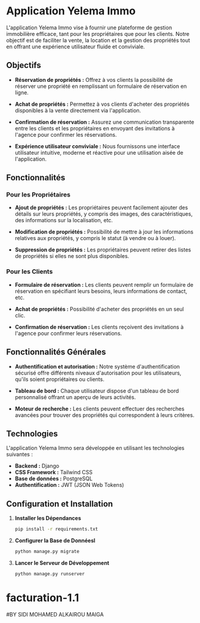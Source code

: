 # Application Yelema Immo

L'application Yelema Immo vise à fournir une plateforme de gestion immobilière efficace, tant pour les propriétaires que pour les clients. Notre objectif est de faciliter la vente, la location et la gestion des propriétés tout en offrant une expérience utilisateur fluide et conviviale.

## Objectifs
- **Réservation de propriétés :** Offrez à vos clients la possibilité de réserver une propriété en remplissant un formulaire de réservation en ligne.

- **Achat de propriétés :** Permettez à vos clients d'acheter des propriétés disponibles à la vente directement via l'application.

- **Confirmation de réservation :** Assurez une communication transparente entre les clients et les propriétaires en envoyant des invitations à l'agence pour confirmer les réservations.

- **Expérience utilisateur conviviale :** Nous fournissons une interface utilisateur intuitive, moderne et réactive pour une utilisation aisée de l'application.

## Fonctionnalités

### Pour les Propriétaires
- **Ajout de propriétés :** Les propriétaires peuvent facilement ajouter des détails sur leurs propriétés, y compris des images, des caractéristiques, des informations sur la localisation, etc.

- **Modification de propriétés :** Possibilité de mettre à jour les informations relatives aux propriétés, y compris le statut (à vendre ou à louer).

- **Suppression de propriétés :** Les propriétaires peuvent retirer des listes de propriétés si elles ne sont plus disponibles.

### Pour les Clients
- **Formulaire de réservation :** Les clients peuvent remplir un formulaire de réservation en spécifiant leurs besoins, leurs informations de contact, etc.

- **Achat de propriétés :** Possibilité d'acheter des propriétés en un seul clic.

- **Confirmation de réservation :** Les clients reçoivent des invitations à l'agence pour confirmer leurs réservations.

## Fonctionnalités Générales
- **Authentification et autorisation :** Notre système d'authentification sécurisé offre différents niveaux d'autorisation pour les utilisateurs, qu'ils soient propriétaires ou clients.

- **Tableau de bord :** Chaque utilisateur dispose d'un tableau de bord personnalisé offrant un aperçu de leurs activités.

- **Moteur de recherche :** Les clients peuvent effectuer des recherches avancées pour trouver des propriétés qui correspondent à leurs critères.

## Technologies
L'application Yelema Immo sera développée en utilisant les technologies suivantes :

- **Backend :** Django
- **CSS Framework :** Tailwind CSS
- **Base de données :** PostgreSQL
- **Authentification :** JWT (JSON Web Tokens)

## Configuration et Installation

1. **Installer les Dépendances**
   ```bash
   pip install -r requirements.txt
   
2. **Configurer la Base de Donnéesl**
   ```bash
   python manage.py migrate
   
3. **Lancer le Serveur de Développement**
   ```bash
   python manage.py runserver
# facturation-1.1
#BY SIDI MOHAMED ALKAIROU MAIGA
